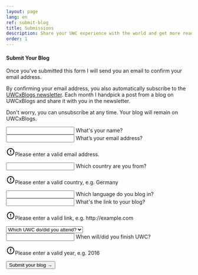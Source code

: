 ```yaml
---
layout: page
lang: en
ref: submit-blog
title: Submissions
description: Share your UWC experience with the world and get more readers!
order: 1
---
```


<div class="sidebar">
  <h4>Submit Your Blog</h4>
  <p class="message">Once you've submitted this form I will send you an email to confirm your email address.</p>
  <p class="message">By confirming your email address, you also automatically subscribe to the <a href="{{ site.baseurl }}/newsletter/">UWCxBlogs newsletter</a>. Each month I handpick a post from a blog on UWCxBlogs and share it with you in the newsletter.</p>
  <p class="message">Don't worry, you can unsubscribe at any time. Your blog will remain on UWCxBlogs.</p>
</div>

<div id="mc_embed_signup">
  <form action="//connor-baer.us7.list-manage.com/subscribe/post?u=b1caba133f37d9e536b7ee6c6&amp;id=7a0d71349c" method="post" id="mc-embedded-subscribe-form" name="mc-embedded-subscribe-form" class="validate" target="_blank" novalidate="">
    <div id="mc_embed_signup_scroll" class="section-inputs">
      <div class="mc-field-group form-group">
        <input type="text" value="" name="FNAME" class="required form-input" id="mce-FNAME" placeholder=" " required="">
        <span class="form-highlight"></span>
        <label class="form-label" for="mce-FNAME">What's your name?</label>
      </div>
      <div class="mc-field-group form-group">
        <input type="email" value="" name="EMAIL" class="required email form-input" id="mce-EMAIL" placeholder=" " required="">
        <span class="form-highlight"></span>
        <label class="form-label" for="mce-EMAIL">What’s your email address?</label>
        <p class="form-error">
          <svg xmlns="http://www.w3.org/2000/svg" width="24" height="24" viewBox="0 0 24 24"><path d="M11 15h2v2h-2zm0-8h2v6h-2zm.99-5C6.47 2 2 6.48 2 12s4.47 10 9.99 10C17.52 22 22 17.52 22 12S17.52 2 11.99 2zM12 20c-4.42 0-8-3.58-8-8s3.58-8 8-8 8 3.58 8 8-3.58 8-8 8z"></path></svg>Please enter a valid email address.
        </p>
      </div>
      <div class="mc-field-group form-group">
        <input type="text" value="" name="MCOUNTRY" class="required form-input" id="mce-MCOUNTRY" placeholder=" " pattern="[a-zA-Z_ -]{2,}" required="">
        <span class="form-highlight"></span>
        <label class="form-label" for="mce-MCOUNTRY">Which country are you from?</label>
        <p class="form-error">
          <svg xmlns="http://www.w3.org/2000/svg" width="24" height="24" viewBox="0 0 24 24"><path d="M11 15h2v2h-2zm0-8h2v6h-2zm.99-5C6.47 2 2 6.48 2 12s4.47 10 9.99 10C17.52 22 22 17.52 22 12S17.52 2 11.99 2zM12 20c-4.42 0-8-3.58-8-8s3.58-8 8-8 8 3.58 8 8-3.58 8-8 8z"></path></svg>Please enter a valid country, e.g. Germany
        </p>
      </div>
      <div class="mc-field-group form-group">
        <input type="text" value="" name="MLANGUAGE" class="required form-input" id="mce-MLANGUAGE" placeholder=" " required="">
        <span class="form-highlight"></span>
        <label class="form-label" for="mce-MLANGUAGE">Which language do you blog in?</label>
      </div>
      <div class="mc-field-group form-group">
        <input type="url" value="" name="MLINK" class="required url form-input" id="mce-MLINK" placeholder=" " required=""> <span class="form-highlight"></span>
        <label class="form-label" for="mce-MLINK">What's the link to your blog?</label>
        <p class="form-error">
          <svg xmlns="http://www.w3.org/2000/svg" width="24" height="24" viewBox="0 0 24 24"><path d="M11 15h2v2h-2zm0-8h2v6h-2zm.99-5C6.47 2 2 6.48 2 12s4.47 10 9.99 10C17.52 22 22 17.52 22 12S17.52 2 11.99 2zM12 20c-4.42 0-8-3.58-8-8s3.58-8 8-8 8 3.58 8 8-3.58 8-8 8z"></path></svg>Please enter a valid link, e.g. http://example.com
        </p>
      </div>
      <div class="mc-field-group form-group">
        <select name="MCOLLEGE" class="form-select required" id="mce-MCOLLEGE" required>
          <option value="">Which UWC do/did you attend?</option>
          <option value="UWC Adriatic">UWC Adriatic</option>
          <option value="UWC Atlantic College">UWC Atlantic College</option>
          <option value="UWC Changshu">UWC Changshu</option>
          <option value="UWC Costa Rica">UWC Costa Rica</option>
          <option value="UWC Dilijan">UWC Dilijan</option>
          <option value="UWC Li Po Chun">UWC Li Po Chun</option>
          <option value="UWC Maastricht">UWC Maastricht</option>
          <option value="UWC Mahindra">UWC Mahindra</option>
          <option value="UWC Mostar">UWC Mostar</option>
          <option value="UWC Pearson College">UWC Pearson College</option>
          <option value="UWC Red Cross Nordic">UWC Red Cross Nordic</option>
          <option value="UWC Robert Bosch College">UWC Robert Bosch College</option>
          <option value="UWC South East Asia">UWC South East Asia</option>
          <option value="UWC Thailand">UWC Thailand</option>
          <option value="UWC USA">UWC USA</option>
          <option value="UWC Waterford Kamhlaba">UWC Waterford Kamhlaba</option>
        </select>
      </div>
      <div class="mc-field-group size1of2 form-group">
        <input type="number" name="MYEAR" class="required form-input" value="" id="mce-MYEAR" placeholder=" " pattern="(?:19|20)[0-9]{2}" required="">
        <span class="form-highlight"></span>
        <label class="form-label" for="mce-MYEAR">When will/did you finish UWC?</label>
        <p class="form-error">
          <svg xmlns="http://www.w3.org/2000/svg" width="24" height="24" viewBox="0 0 24 24"><path d="M11 15h2v2h-2zm0-8h2v6h-2zm.99-5C6.47 2 2 6.48 2 12s4.47 10 9.99 10C17.52 22 22 17.52 22 12S17.52 2 11.99 2zM12 20c-4.42 0-8-3.58-8-8s3.58-8 8-8 8 3.58 8 8-3.58 8-8 8z"></path></svg>Please enter a valid year, e.g. 2016
        </p>
      </div>
      <div id="mce-responses" class="clear">
        <div class="response" id="mce-error-response" style="display:none">
        </div>
        <div class="response" id="mce-success-response" style="display:none">
        </div>
      </div>
      <div style="position: absolute; left: -5000px;" aria-hidden="true">
        <input type="text" name="b_b1caba133f37d9e536b7ee6c6_7a0d71349c" tabindex="-1" value="">
      </div>
      <input type="submit" value="Submit your blog →" name="subscribe" id="mc-embedded-subscribe" class="button">
    </div>
  </form>
</div>
